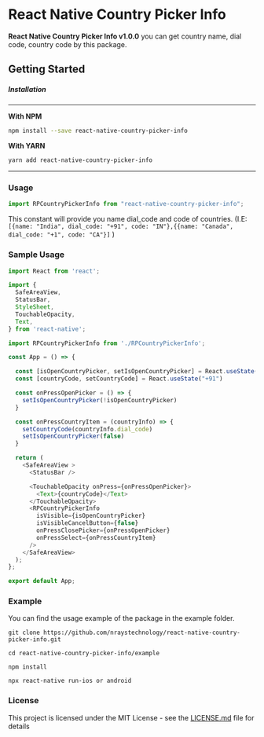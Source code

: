 # React Native Country Picker Info

**React Native Country Picker Info v1.0.0** you can get country name, dial code, country code by this package.

## Getting Started

##### Installation

----------

**With NPM**

```bash
npm install --save react-native-country-picker-info
```

**With YARN**

```bash
yarn add react-native-country-picker-info
```

-----

### Usage

```javascript
import RPCountryPickerInfo from "react-native-country-picker-info";
```

This constant will provide you name dial_code and code of countries. (I.E: `[{name: "India", dial_code: "+91", code: "IN"},{{name: "Canada", dial_code: "+1", code: "CA"}]` )

### Sample Usage

```javascript
import React from 'react';

import {
  SafeAreaView,
  StatusBar,
  StyleSheet,
  TouchableOpacity,
  Text,
} from 'react-native';

import RPCountryPickerInfo from './RPCountryPickerInfo';

const App = () => {

  const [isOpenCountryPicker, setIsOpenCountryPicker] = React.useState(false)
  const [countryCode, setCountryCode] = React.useState("+91")

  const onPressOpenPicker = () => {
    setIsOpenCountryPicker(!isOpenCountryPicker)
  }

  const onPressCountryItem = (countryInfo) => {
    setCountryCode(countryInfo.dial_code)
    setIsOpenCountryPicker(false)
  }

  return (
    <SafeAreaView >
      <StatusBar />

      <TouchableOpacity onPress={onPressOpenPicker}>
        <Text>{countryCode}</Text>
      </TouchableOpacity>
      <RPCountryPickerInfo
        isVisible={isOpenCountryPicker}
        isVisibleCancelButton={false}
        onPressClosePicker={onPressOpenPicker}
        onPressSelect={onPressCountryItem}
      />
    </SafeAreaView>
  );
};

export default App;

```


### Example

You can find the usage example of the package in the example folder. 

```console
git clone https://github.com/nraystechnology/react-native-country-picker-info.git

cd react-native-country-picker-info/example

npm install

npx react-native run-ios or android
```

### License

This project is licensed under the MIT License - see the [LICENSE.md](LICENSE.md) file for details
